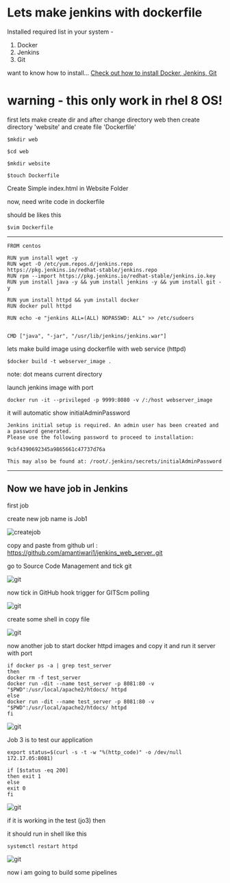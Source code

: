 ﻿# Lets make jenkins with dockerfile
 
 Installed required list in your system -
 1) Docker
 2) Jenkins
 3) Git
 
 want to know how to install...
 [Check out how to install Docker, Jenkins, Git](https://github.com/amantiwari1/git_jenkins_docker/blob/master/README.md)

# warning - this only work in rhel 8 OS!

first lets make create dir and after change directory web then create directory 'website' and create file 'Dockerfile'

```
$mkdir web

$cd web 

$mkdir website

$touch Dockerfile
```

Create Simple index.html in Website Folder

now,
need write code in dockerfile

should be likes this 

```
$vim Dockerfile
```
---
```
FROM centos

RUN yum install wget -y
RUN wget -O /etc/yum.repos.d/jenkins.repo https://pkg.jenkins.io/redhat-stable/jenkins.repo
RUN rpm --import https://pkg.jenkins.io/redhat-stable/jenkins.io.key
RUN yum install java -y && yum install jenkins -y && yum install git -y

RUN yum install httpd && yum install docker 
RUN docker pull httpd

RUN echo -e "jenkins ALL=(ALL) NOPASSWD: ALL" >> /etc/sudoers


CMD ["java", "-jar", "/usr/lib/jenkins/jenkins.war"]
````

lets make build image using dockerfile with web service (httpd)

```
$docker build -t webserver_image .
```
note: dot means current directory

launch jenkins image with port 

```
docker run -it --privileged -p 9999:8080 -v /:/host webserver_image
```

it will automatic show initialAdminPassword

```
Jenkins initial setup is required. An admin user has been created and a password generated.
Please use the following password to proceed to installation:

9cbf4390692345a9865661c47737d76a

This may also be found at: /root/.jenkins/secrets/initialAdminPassword
```
---
## Now we have job in Jenkins

first job 

create new job name is Job1 

![createjob](images/ShooterScreenshot-32-12-05-20.png)

copy and paste from github url : https://github.com/amantiwari1/jenkins_web_server..git

go to Source Code Management and tick git

![git](images/ShooterScreenshot-34-13-05-20.png)

now tick in GitHub hook trigger for GITScm polling

![git](images/ShooterScreenshot-35-13-05-20.png)

create some shell in copy file

![git](images/ShooterScreenshot-36-13-05-20.png)

now another job to start docker httpd images
and copy it and run it server with port 
```
if docker ps -a | grep test_server
then 
docker rm -f test_server
docker run -dit --name test_server -p 8081:80 -v "$PWD":/usr/local/apache2/htdocs/ httpd
else 
docker run -dit --name test_server -p 8081:80 -v "$PWD":/usr/local/apache2/htdocs/ httpd
fi
```

![git](images/ShooterScreenshot-39-13-05-20.png)


Job 3 is to test our application

```
export status=$(curl -s -t -w "%(http_code)" -o /dev/null 172.17.05:8081)

if [$status -eq 200] 
then exit 1
else
exit 0
fi

```

![git](images/ShooterScreenshot-38-13-05-20.png)


if it is working in the test (jo3) then 

it should run in shell like this 

```
systemctl restart httpd
```
![git](images/ShooterScreenshot-40-13-05-20.png)


now i am going to build some pipelines



































